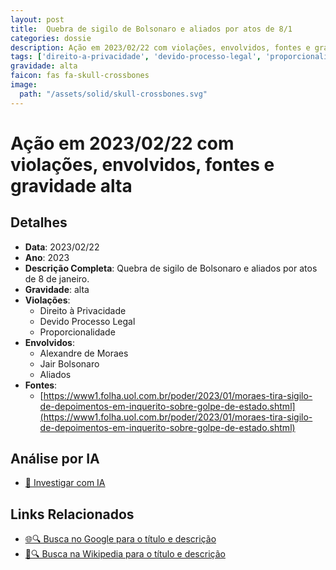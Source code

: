 ```yaml
---
layout: post
title:  Quebra de sigilo de Bolsonaro e aliados por atos de 8/1
categories: dossie
description: Ação em 2023/02/22 com violações, envolvidos, fontes e gravidade alta
tags: ['direito-a-privacidade', 'devido-processo-legal', 'proporcionalidade', 'alexandre-de-moraes', 'jair-bolsonaro', 'aliados', 'gravidade-alta']
gravidade: alta
faicon: fas fa-skull-crossbones
image:
  path: "/assets/solid/skull-crossbones.svg"
---
```


# Ação em 2023/02/22 com violações, envolvidos, fontes e gravidade alta

## Detalhes
- **Data**: 2023/02/22
- **Ano**: 2023
- **Descrição Completa**: Quebra de sigilo de Bolsonaro e aliados por atos de 8 de janeiro.
- **Gravidade**: alta <i class="fas fa-skull-crossbones fa-2x"></i>
- **Violações**:
  - Direito à Privacidade
  - Devido Processo Legal
  - Proporcionalidade
- **Envolvidos**:
  - Alexandre de Moraes
  - Jair Bolsonaro
  - Aliados
- **Fontes**:
  - [https://www1.folha.uol.com.br/poder/2023/01/moraes-tira-sigilo-de-depoimentos-em-inquerito-sobre-golpe-de-estado.shtml](https://www1.folha.uol.com.br/poder/2023/01/moraes-tira-sigilo-de-depoimentos-em-inquerito-sobre-golpe-de-estado.shtml)

## Análise por IA
- [🤖 Investigar com IA](https://www.perplexity.ai/search?q=%22Alexandre%20de%20Moraes%22%20Quebra%20de%20sigilo%20de%20Bolsonaro%20e%20aliados%20por%20atos%20de%208/1%20Quebra%20de%20sigilo%20de%20Bolsonaro%20e%20aliados%20por%20atos%20de%208%20de%20janeiro.%20Direito%20%C3%A0%20Privacidade%20Devido%20Processo%20Legal%20Proporcionalidade%202023%20gravidade%20alta)

## Links Relacionados
- [🌐🔍 Busca no Google para o título e descrição](https://www.google.com/search?q=%22Alexandre%20de%20Moraes%22%20Quebra%20de%20sigilo%20de%20Bolsonaro%20e%20aliados%20por%20atos%20de%208/1%20Quebra%20de%20sigilo%20de%20Bolsonaro%20e%20aliados%20por%20atos%20de%208%20de%20janeiro.%20Direito%20%C3%A0%20Privacidade%20Devido%20Processo%20Legal%20Proporcionalidade%202023%20gravidade%20alta)
- [📖🔍 Busca na Wikipedia para o título e descrição](https://pt.wikipedia.org/w/index.php?search=%22Alexandre%20de%20Moraes%22%20Quebra%20de%20sigilo%20de%20Bolsonaro%20e%20aliados%20por%20atos%20de%208/1%20Quebra%20de%20sigilo%20de%20Bolsonaro%20e%20aliados%20por%20atos%20de%208%20de%20janeiro.%20Direito%20%C3%A0%20Privacidade%20Devido%20Processo%20Legal%20Proporcionalidade%202023%20gravidade%20alta)


